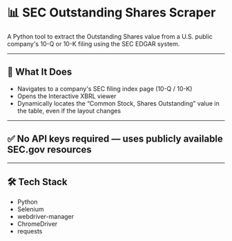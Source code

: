 # 📊 SEC Outstanding Shares Scraper

A Python tool to extract the Outstanding Shares value from a U.S. public company's 10-Q or 10-K filing using the SEC EDGAR system.

---

## 🚀 What It Does

- Navigates to a company's SEC filing index page (10-Q / 10-K)
- Opens the Interactive XBRL viewer
- Dynamically locates the “Common Stock, Shares Outstanding” value in the table, even if the layout changes

---

## ✅ No API keys required — uses publicly available SEC.gov resources

---

## 🛠️ Tech Stack

- Python
- Selenium
- webdriver-manager
- ChromeDriver
- requests

